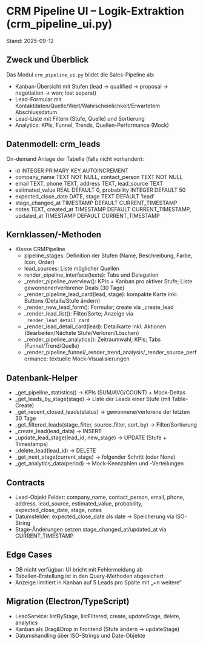 # CRM Pipeline UI – Logik-Extraktion (crm_pipeline_ui.py)

Stand: 2025-09-12

## Zweck und Überblick

Das Modul `crm_pipeline_ui.py` bildet die Sales-Pipeline ab:

- Kanban-Übersicht mit Stufen (lead → qualified → proposal → negotiation → won; lost separat)
- Lead-Formular mit Kontaktdaten/Quelle/Wert/Wahrscheinlichkeit/Erwartetem Abschlussdatum
- Lead-Liste mit Filtern (Stufe, Quelle) und Sortierung
- Analytics: KPIs, Funnel, Trends, Quellen-Performance (Mock)

## Datenmodell: crm_leads

On-demand Anlage der Tabelle (falls nicht vorhanden):

- id INTEGER PRIMARY KEY AUTOINCREMENT
- company_name TEXT NOT NULL, contact_person TEXT NOT NULL
- email TEXT, phone TEXT, address TEXT, lead_source TEXT
- estimated_value REAL DEFAULT 0, probability INTEGER DEFAULT 50
- expected_close_date DATE, stage TEXT DEFAULT 'lead'
- stage_changed_at TIMESTAMP DEFAULT CURRENT_TIMESTAMP
- notes TEXT, created_at TIMESTAMP DEFAULT CURRENT_TIMESTAMP, updated_at TIMESTAMP DEFAULT CURRENT_TIMESTAMP

## Kernklassen/-Methoden

- Klasse CRMPipeline
  - pipeline_stages: Definition der Stufen (Name, Beschreibung, Farbe, Icon, Order)
  - lead_sources: Liste möglicher Quellen
  - render_pipeline_interface(texts): Tabs und Delegation
  - _render_pipeline_overview(): KPIs + Kanban pro aktiver Stufe; Liste gewonnener/verlorener Deals (30 Tage)
  - _render_pipeline_lead_card(lead, stage): kompakte Karte inkl. Buttons (Details/Stufe ändern)
  - _render_new_lead_form(): Formular; create via _create_lead
  - _render_lead_list(): Filter/Sorte; Anzeige via `_render_lead_detail_card`
  - _render_lead_detail_card(lead): Detailkarte inkl. Aktionen (Bearbeiten/Nächste Stufe/Verloren/Löschen)
  - _render_pipeline_analytics(): Zeitraumwahl; KPIs; Tabs (Funnel/Trend/Quelle)
  - _render_pipeline_funnel/_render_trend_analysis/_render_source_performance: textuelle Mock-Visualisierungen

## Datenbank-Helper

- _get_pipeline_statistics() → KPIs (SUM/AVG/COUNT) + Mock-Deltas
- _get_leads_by_stage(stage) → Liste der Leads einer Stufe (mit Table-Create)
- _get_recent_closed_leads(status) → gewonnene/verlorene der letzten 30 Tage
- _get_filtered_leads(stage_filter, source_filter, sort_by) → Filter/Sortierung
- _create_lead(lead_data) → INSERT
- _update_lead_stage(lead_id, new_stage) → UPDATE (Stufe + Timestamps)
- _delete_lead(lead_id) → DELETE
- _get_next_stage(current_stage) → folgender Schritt (oder None)
- _get_analytics_data(period) → Mock-Kennzahlen und -Verteilungen

## Contracts

- Lead-Objekt Felder: company_name, contact_person, email, phone, address, lead_source, estimated_value, probability, expected_close_date, stage, notes
- Datumsfelder: expected_close_date als date → Speicherung via ISO-String
- Stage-Änderungen setzen stage_changed_at/updated_at via CURRENT_TIMESTAMP

## Edge Cases

- DB nicht verfügbar: UI bricht mit Fehlermeldung ab
- Tabellen-Erstellung ist in den Query-Methoden abgesichert
- Anzeige limitiert in Kanban auf 5 Leads pro Spalte mit „+n weitere“

## Migration (Electron/TypeScript)

- LeadService: listByStage, listFiltered, create, updateStage, delete, analytics
- Kanban als Drag&Drop in Frontend (Stufe ändern → updateStage)
- Datumshandling über ISO-Strings und Date-Objekte
